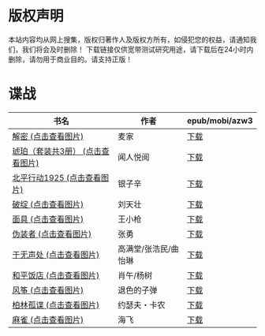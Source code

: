 # 版权声明

本站内容均从网上搜集，版权归著作人及版权方所有，如侵犯您的权益，请通知我们，我们将会及时删除！ 下载链接仅供宽带测试研究用途，请下载后在24小时内删除，请勿用于商业目的。请支持正版！

# 谍战

| 书名 | 作者 | epub/mobi/azw3 |
| --- | --- | --- |
| [解密 (点击查看图片)](https://www.dushupai.com/attachment/2024/06/06/bf0089376ba74113.jpg) | 麦家 | [下载](https://url89.ctfile.com/f/31084289-1357033438-7ed22e?p=8866) |
| [琥珀（套装共3册） (点击查看图片)](https://www.dushupai.com/attachment/2024/06/06/22096f0111802233.jpg) | 闻人悦阅 | [下载](https://url89.ctfile.com/f/31084289-1357032733-795627?p=8866) |
| [北平行动1925 (点击查看图片)](https://www.dushupai.com/attachment/2024/06/06/f827f0ffc641c3b8.jpg) | 银子辛 | [下载](https://url89.ctfile.com/f/31084289-1357032163-bc75fe?p=8866) |
| [破绽 (点击查看图片)](https://www.dushupai.com/attachment/2024/06/06/7eb439e9d6cab479.jpg) | 刘天壮 | [下载](https://url89.ctfile.com/f/31084289-1357029829-454eb2?p=8866) |
| [面具 (点击查看图片)](https://www.dushupai.com/attachment/2024/06/05/301b37e38a9963a9.jpg) | 王小枪 | [下载](https://url89.ctfile.com/f/31084289-1357028050-fc3745?p=8866) |
| [伪装者 (点击查看图片)](https://www.dushupai.com/attachment/2024/06/04/8d60154fd903cf20.jpg) | 张勇 | [下载](https://url89.ctfile.com/f/31084289-1357020640-b71138?p=8866) |
| [于无声处 (点击查看图片)](https://www.dushupai.com/attachment/2024/06/03/4fb64bbcc2d76c88.jpg) | 高满堂/张浩民/曲怡琳  | [下载](https://url89.ctfile.com/f/31084289-1357019869-b636c4?p=8866) |
| [和平饭店 (点击查看图片)](https://www.dushupai.com/attachment/2024/06/03/42bfcc45aa5da7d9.jpg) | 肖午/杨树 | [下载](https://url89.ctfile.com/f/31084289-1357019752-a8add3?p=8866) |
| [风筝 (点击查看图片)](https://www.dushupai.com/attachment/2024/06/03/36247662fb7ba353.jpg) | 退色的子弹  | [下载](https://url89.ctfile.com/f/31084289-1357017157-972251?p=8866) |
| [柏林孤谍 (点击查看图片)](https://www.dushupai.com/attachment/2024/06/03/12bbfc02340211e4.jpg) | 约瑟夫・卡农 | [下载](https://url89.ctfile.com/f/31084289-1357014952-b3c01e?p=8866) |
| [麻雀 (点击查看图片)](https://www.dushupai.com/attachment/2024/06/01/3775ebcc03ed2def.jpg) | 海飞 | [下载](https://url89.ctfile.com/f/31084289-1357006330-3fd9d3?p=8866) |

